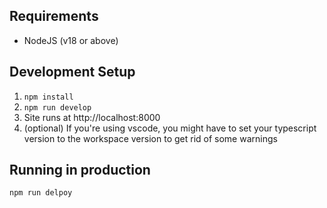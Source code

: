 ## Requirements
- NodeJS (v18 or above)

## Development Setup

1. `npm install`
2. `npm run develop`
3. Site runs at http://localhost:8000
4. (optional) If you're using vscode, you might have to set your typescript version to the workspace version to get rid of some warnings

## Running in production
`npm run delpoy`

